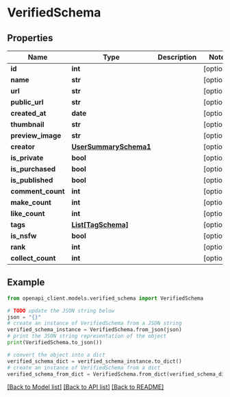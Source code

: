 # VerifiedSchema


## Properties

Name | Type | Description | Notes
------------ | ------------- | ------------- | -------------
**id** | **int** |  | [optional] 
**name** | **str** |  | [optional] 
**url** | **str** |  | [optional] 
**public_url** | **str** |  | [optional] 
**created_at** | **date** |  | [optional] 
**thumbnail** | **str** |  | [optional] 
**preview_image** | **str** |  | [optional] 
**creator** | [**UserSummarySchema1**](UserSummarySchema1.md) |  | [optional] 
**is_private** | **bool** |  | [optional] 
**is_purchased** | **bool** |  | [optional] 
**is_published** | **bool** |  | [optional] 
**comment_count** | **int** |  | [optional] 
**make_count** | **int** |  | [optional] 
**like_count** | **int** |  | [optional] 
**tags** | [**List[TagSchema]**](TagSchema.md) |  | [optional] 
**is_nsfw** | **bool** |  | [optional] 
**rank** | **int** |  | [optional] 
**collect_count** | **int** |  | [optional] 

## Example

```python
from openapi_client.models.verified_schema import VerifiedSchema

# TODO update the JSON string below
json = "{}"
# create an instance of VerifiedSchema from a JSON string
verified_schema_instance = VerifiedSchema.from_json(json)
# print the JSON string representation of the object
print(VerifiedSchema.to_json())

# convert the object into a dict
verified_schema_dict = verified_schema_instance.to_dict()
# create an instance of VerifiedSchema from a dict
verified_schema_from_dict = VerifiedSchema.from_dict(verified_schema_dict)
```
[[Back to Model list]](../README.md#documentation-for-models) [[Back to API list]](../README.md#documentation-for-api-endpoints) [[Back to README]](../README.md)


